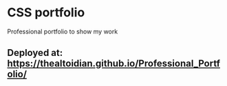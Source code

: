 
# CSS portfolio 
Professional portfolio to show my work

## Deployed at: https://thealtoidian.github.io/Professional_Portfolio/

